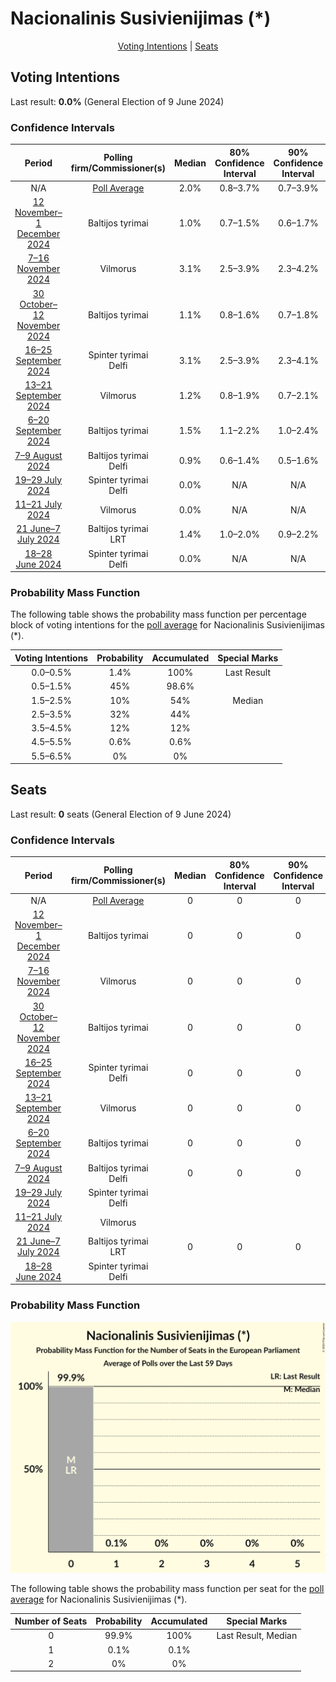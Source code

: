 # Nacionalinis Susivienijimas (*)

<p align="center"><a href="#voting-intentions">Voting Intentions</a> | <a href="#seats">Seats</a></p>

## Voting Intentions

Last result: **0.0%** (General Election of 9 June 2024)

### Confidence Intervals

| Period     | Polling firm/Commissioner(s) | Median | 80% Confidence Interval | 90% Confidence Interval | 95% Confidence Interval | 99% Confidence Interval |
|:----------:|:----------------:|:-----------:|:-----------------------:|:-----------------------:|:-----------------------:|:-----------------------:|
| N/A | [Poll Average](average.html) | 2.0% | 0.8–3.7% | 0.7–3.9% | 0.6–4.2% | 0.5–4.6% |
| [12 November–1 December 2024](2024-12-01-Baltijostyrimai.html) | Baltijos tyrimai | 1.0% | 0.7–1.5% | 0.6–1.7% | 0.5–1.8% | 0.4–2.1% |
| [7–16 November 2024](2024-11-16-Vilmorus.html) | Vilmorus | 3.1% | 2.5–3.9% | 2.3–4.2% | 2.2–4.4% | 1.9–4.8% |
| [30 October–12 November 2024](2024-11-12-Baltijostyrimai.html) | Baltijos tyrimai | 1.1% | 0.8–1.6% | 0.7–1.8% | 0.6–1.9% | 0.5–2.2% |
| [16–25 September 2024](2024-09-25-Spintertyrimai.html) | Spinter tyrimai <br> Delfi | 3.1% | 2.5–3.9% | 2.3–4.1% | 2.2–4.3% | 1.9–4.8% |
| [13–21 September 2024](2024-09-21-Vilmorus.html) | Vilmorus | 1.2% | 0.8–1.9% | 0.7–2.1% | 0.6–2.3% | 0.4–2.7% |
| [6–20 September 2024](2024-09-20-Baltijostyrimai.html) | Baltijos tyrimai | 1.5% | 1.1–2.2% | 1.0–2.4% | 0.9–2.6% | 0.7–2.9% |
| [7–9 August 2024](2024-08-09-Baltijostyrimai.html) | Baltijos tyrimai <br> Delfi | 0.9% | 0.6–1.4% | 0.5–1.6% | 0.5–1.7% | 0.4–2.0% |
| [19–29 July 2024](2024-07-29-Spintertyrimai.html) | Spinter tyrimai <br> Delfi | 0.0% | N/A | N/A | N/A | N/A |
| [11–21 July 2024](2024-07-21-Vilmorus.html) | Vilmorus | 0.0% | N/A | N/A | N/A | N/A |
| [21 June–7 July 2024](2024-07-07-Baltijostyrimai.html) | Baltijos tyrimai <br> LRT | 1.4% | 1.0–2.0% | 0.9–2.2% | 0.8–2.3% | 0.7–2.7% |
| [18–28 June 2024](2024-06-28-Spintertyrimai.html) | Spinter tyrimai <br> Delfi | 0.0% | N/A | N/A | N/A | N/A |

### Probability Mass Function

The following table shows the probability mass function per percentage block of voting intentions for the [poll average](average.html) for Nacionalinis Susivienijimas (*).

| Voting Intentions | Probability | Accumulated | Special Marks |
|:-----------------:|:-----------:|:-----------:|:-------------:|
| 0.0–0.5% | 1.4% | 100% | Last Result |
| 0.5–1.5% | 45% | 98.6% |  |
| 1.5–2.5% | 10% | 54% | Median |
| 2.5–3.5% | 32% | 44% |  |
| 3.5–4.5% | 12% | 12% |  |
| 4.5–5.5% | 0.6% | 0.6% |  |
| 5.5–6.5% | 0% | 0% |  |


## Seats

Last result: **0** seats (General Election of 9 June 2024)

### Confidence Intervals

| Period     | Polling firm/Commissioner(s) | Median | 80% Confidence Interval | 90% Confidence Interval | 95% Confidence Interval | 99% Confidence Interval |
|:----------:|:----------------:|:------:|:-----------------------:|:-----------------------:|:-----------------------:|:-----------------------:|
| N/A | [Poll Average](average.html) | 0 | 0 | 0 | 0 | 0 |
| [12 November–1 December 2024](2024-12-01-Baltijostyrimai.html) | Baltijos tyrimai | 0 | 0 | 0 | 0 | 0 |
| [7–16 November 2024](2024-11-16-Vilmorus.html) | Vilmorus | 0 | 0 | 0 | 0 | 0 |
| [30 October–12 November 2024](2024-11-12-Baltijostyrimai.html) | Baltijos tyrimai | 0 | 0 | 0 | 0 | 0 |
| [16–25 September 2024](2024-09-25-Spintertyrimai.html) | Spinter tyrimai <br> Delfi | 0 | 0 | 0 | 0 | 0 |
| [13–21 September 2024](2024-09-21-Vilmorus.html) | Vilmorus | 0 | 0 | 0 | 0 | 0 |
| [6–20 September 2024](2024-09-20-Baltijostyrimai.html) | Baltijos tyrimai | 0 | 0 | 0 | 0 | 0 |
| [7–9 August 2024](2024-08-09-Baltijostyrimai.html) | Baltijos tyrimai <br> Delfi | 0 | 0 | 0 | 0 | 0 |
| [19–29 July 2024](2024-07-29-Spintertyrimai.html) | Spinter tyrimai <br> Delfi |  |  |  |  |  |
| [11–21 July 2024](2024-07-21-Vilmorus.html) | Vilmorus |  |  |  |  |  |
| [21 June–7 July 2024](2024-07-07-Baltijostyrimai.html) | Baltijos tyrimai <br> LRT | 0 | 0 | 0 | 0 | 0 |
| [18–28 June 2024](2024-06-28-Spintertyrimai.html) | Spinter tyrimai <br> Delfi |  |  |  |  |  |

### Probability Mass Function

![Graph with seats probability mass function not yet produced](average-seats-pmf-nacionalinissusivienijimas.png "Seats Probability Mass Function")

The following table shows the probability mass function per seat for the [poll average](average.html) for Nacionalinis Susivienijimas (*).

| Number of Seats | Probability | Accumulated | Special Marks |
|:---------------:|:-----------:|:-----------:|:-------------:|
| 0 | 99.9% | 100% | Last Result, Median |
| 1 | 0.1% | 0.1% |  |
| 2 | 0% | 0% |  |



